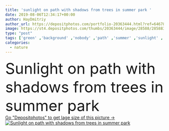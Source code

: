 ```yaml
---
title: 'sunlight on path with shadows from trees in summer park '
date: 2019-08-06T12:34:17+00:00
author: HayDmitriy
author_url: https://depositphotos.com/portfolio-20363444.html?ref=64678756
image: https://st4.depositphotos.com/thumbs/20363444/image/28588/285883578/api_thumb_450.jpg?forcejpeg=true
type: "post"
tags: ['green' ,'background' ,'nobody' ,'path' ,'summer' ,'sunlight' ,'meadow' ,'park' ,'lawn' ,'outdoors' ,'field' ,'nature' ,'fresh' ,'leaves' ,'sunshine' ,'plants' ,'flora' ,'natural' ,'warm' ,'freshness' ,'trees' ,'backdrop' ,'grassland' ,'outside' ,'walkway' ,'daylight' ,'shadows' ,'daytime' ,'summertime' ,'grassy' ,'copy space' ]
categories: 
  - nature
---
```

<div aling="center">
            <font size="60"> Sunlight on path with shadows from trees in summer park</font>   
</div>
<div>
    <a href='https://st4.depositphotos.com/thumbs/20363444/image/28588/285883578/api_thumb_450.jpg?forcejpeg=true?ref=64678756' target=_blank > Go "Depositphotos" to get lage size of this picture ->
        <img href='https://st4.depositphotos.com/thumbs/20363444/image/28588/285883578/api_thumb_450.jpg?forcejpeg=true?ref=64678756' src='https://st4.depositphotos.com/20363444/28588/i/950/depositphotos_285883578-stock-photo-sunlight-path-shadows-trees-summer.jpg?forcejpeg=true' alt='Sunlight on path with shadows from trees in summer park' >
    </a>
</div>
